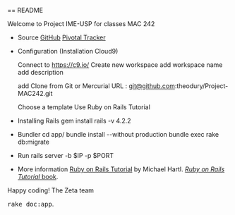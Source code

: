 == README

Welcome to Project IME-USP for classes MAC 242 

* Source
[GitHub](https://github.com/theodury/Project-MAC242/) 
[Pivotal Tracker](https://www.pivotaltracker.com/n/projects/1412078) 

* Configuration (Installation Cloud9)

  Connect to https://c9.io/
  Create new workspace 
  add workspace name
  add description  

  add Clone from Git or Mercurial URL : 
    git@github.com:theodury/Project-MAC242.git

  Choose a template
  Use Ruby on Rails Tutorial 

* Installing Rails 
    gem install rails -v 4.2.2
  
* Bundler
    cd app/
    bundle install --without production
    bundle exec rake db:migrate
    
* Run 
    rails server -b $IP -p $PORT


* More information 
[Ruby on Rails Tutorial](http://www.railstutorial.org/) by Michael Hartl. 
[*Ruby on Rails Tutorial* book](http://www.railstutorial.org/book).


Happy coding! The Zeta team

<tt>rake doc:app</tt>.